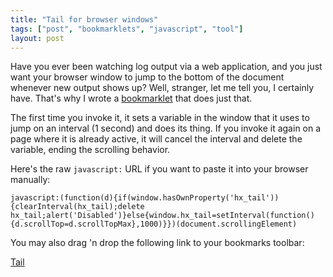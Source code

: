 ```yaml
---
title: "Tail for browser windows"
tags: ["post", "bookmarklets", "javascript", "tool"]
layout: post
---
```


Have you ever been watching log output via a web application, and you just want
your browser window to jump to the bottom of the document whenever new output
shows up? Well, stranger, let me tell you, I certainly have. That's why I wrote
a [bookmarklet] that does just that.

The first time you invoke it, it sets a variable in the window that it uses to
jump on an interval (1 second) and does its thing. If you invoke it again on a
page where it is already active, it will cancel the interval and delete the
variable, ending the scrolling behavior.

Here's the raw `javascript:` URL if you want to paste it into your browser
manually:

```text
javascript:(function(d){if(window.hasOwnProperty('hx_tail')){clearInterval(hx_tail);delete hx_tail;alert('Disabled')}else{window.hx_tail=setInterval(function(){d.scrollTop=d.scrollTopMax},1000)}})(document.scrollingElement)
```

You may also drag 'n drop the following link to your bookmarks toolbar:

<a href="javascript:(function(d){if(window.hasOwnProperty('hx_tail')){clearInterval(hx_tail);delete hx_tail;alert('Disabled')}else{window.hx_tail=setInterval(function(){d.scrollTop=d.scrollTopMax},1000)}})(document.scrollingElement)">Tail</a>

[bookmarklet]: https://en.wikipedia.org/wiki/Bookmarklet
